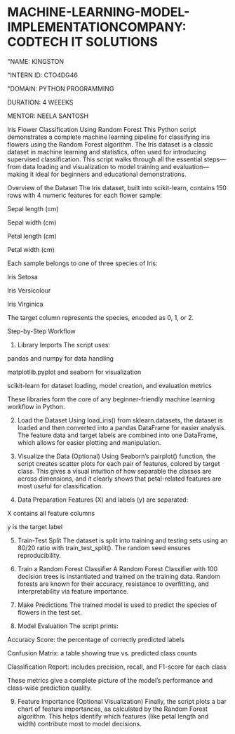 # MACHINE-LEARNING-MODEL-IMPLEMENTATIONCOMPANY: CODTECH IT SOLUTIONS

"NAME: KINGSTON

"INTERN ID: CTO4DG46

"DOMAIN: PYTHON PROGRAMMING

DURATION: 4 WEEEKS

MENTOR: NEELA SANTOSH


Iris Flower Classification Using Random Forest
This Python script demonstrates a complete machine learning pipeline for classifying iris flowers using the Random Forest algorithm. The Iris dataset is a classic dataset in machine learning and statistics, often used for introducing supervised classification. This script walks through all the essential steps—from data loading and visualization to model training and evaluation—making it ideal for beginners and educational demonstrations.

Overview of the Dataset
The Iris dataset, built into scikit-learn, contains 150 rows with 4 numeric features for each flower sample:

Sepal length (cm)

Sepal width (cm)

Petal length (cm)

Petal width (cm)

Each sample belongs to one of three species of Iris:

Iris Setosa

Iris Versicolour

Iris Virginica

The target column represents the species, encoded as 0, 1, or 2.

Step-by-Step Workflow
1. Library Imports
The script uses:

pandas and numpy for data handling

matplotlib.pyplot and seaborn for visualization

scikit-learn for dataset loading, model creation, and evaluation metrics

These libraries form the core of any beginner-friendly machine learning workflow in Python.

2. Load the Dataset
Using load_iris() from sklearn.datasets, the dataset is loaded and then converted into a pandas DataFrame for easier analysis. The feature data and target labels are combined into one DataFrame, which allows for easier plotting and manipulation.

3. Visualize the Data (Optional)
Using Seaborn’s pairplot() function, the script creates scatter plots for each pair of features, colored by target class. This gives a visual intuition of how separable the classes are across dimensions, and it clearly shows that petal-related features are most useful for classification.

4. Data Preparation
Features (X) and labels (y) are separated:

X contains all feature columns

y is the target label

5. Train-Test Split
The dataset is split into training and testing sets using an 80/20 ratio with train_test_split(). The random seed ensures reproducibility.

6. Train a Random Forest Classifier
A Random Forest Classifier with 100 decision trees is instantiated and trained on the training data. Random forests are known for their accuracy, resistance to overfitting, and interpretability via feature importance.

7. Make Predictions
The trained model is used to predict the species of flowers in the test set.

8. Model Evaluation
The script prints:

Accuracy Score: the percentage of correctly predicted labels

Confusion Matrix: a table showing true vs. predicted class counts

Classification Report: includes precision, recall, and F1-score for each class

These metrics give a complete picture of the model’s performance and class-wise prediction quality.

9. Feature Importance (Optional Visualization)
Finally, the script plots a bar chart of feature importances, as calculated by the Random Forest algorithm. This helps identify which features (like petal length and width) contribute most to model decisions.

